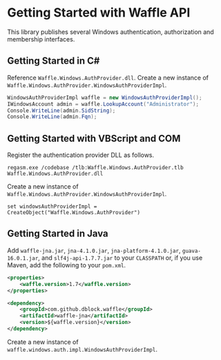 Getting Started with Waffle API
===============================

This library publishes several Windows authentication, authorization and membership interfaces.

Getting Started in C#
---------------------

Reference `Waffle.Windows.AuthProvider.dll`. Create a new instance of `Waffle.Windows.AuthProvider.WindowsAuthProviderImpl`.

``` csharp
WindowsAuthProviderImpl waffle = new WindowsAuthProviderImpl();
IWindowsAccount admin = waffle.LookupAccount("Administrator");
Console.WriteLine(admin.SidString);
Console.WriteLine(admin.Fqn);
```

Getting Started with VBScript and COM
-------------------------------------

Register the authentication provider DLL as follows. 

``` shell
regasm.exe /codebase /tlb:Waffle.Windows.AuthProvider.tlb Waffle.Windows.AuthProvider.dll
```

Create a new instance of `Waffle.Windows.AuthProvider.WindowsAuthProviderImpl`.

``` vbscript
set windowsAuthProviderImpl = CreateObject("Waffle.Windows.AuthProvider")
```

Getting Started in Java
-----------------------

Add `waffle-jna.jar`, `jna-4.1.0.jar`, `jna-platform-4.1.0.jar`, `guava-16.0.1.jar`, and `slf4j-api-1.7.7.jar` to your `CLASSPATH` or, if you use Maven, add the following to your `pom.xml`.

``` xml
<properties>
    <waffle.version>1.7</waffle.version>
</properties>

<dependency>
    <groupId>com.github.dblock.waffle</groupId>
    <artifactId>waffle-jna</artifactId>
    <version>${waffle.version}</version>
</dependency>
```

Create a new instance of `waffle.windows.auth.impl.WindowsAuthProviderImpl`.
